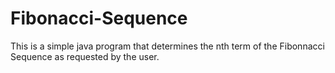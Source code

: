 # Fibonacci-Sequence
This is a simple java program that determines the nth term of the Fibonnacci Sequence as requested by the user.
